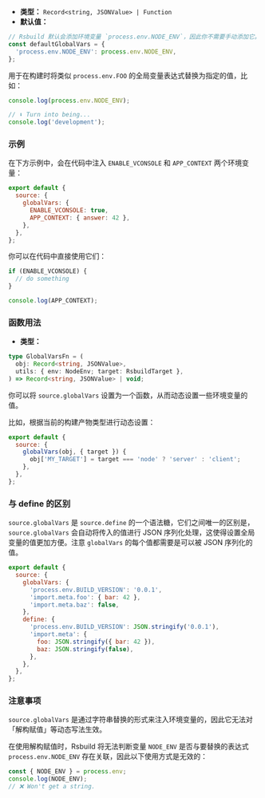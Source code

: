 - **类型：** `Record<string, JSONValue> | Function`
- **默认值：**

```ts
// Rsbuild 默认会添加环境变量 `process.env.NODE_ENV`，因此你不需要手动添加它。
const defaultGlobalVars = {
  'process.env.NODE_ENV': process.env.NODE_ENV,
};
```

用于在构建时将类似 `process.env.FOO` 的全局变量表达式替换为指定的值，比如：

```js
console.log(process.env.NODE_ENV);

// ⬇️ Turn into being...
console.log('development');
```

### 示例

在下方示例中，会在代码中注入 `ENABLE_VCONSOLE` 和 `APP_CONTEXT` 两个环境变量：

```js
export default {
  source: {
    globalVars: {
      ENABLE_VCONSOLE: true,
      APP_CONTEXT: { answer: 42 },
    },
  },
};
```

你可以在代码中直接使用它们：

```js
if (ENABLE_VCONSOLE) {
  // do something
}

console.log(APP_CONTEXT);
```

### 函数用法

- **类型：**

```ts
type GlobalVarsFn = (
  obj: Record<string, JSONValue>,
  utils: { env: NodeEnv; target: RsbuildTarget },
) => Record<string, JSONValue> | void;
```

你可以将 `source.globalVars` 设置为一个函数，从而动态设置一些环境变量的值。

比如，根据当前的构建产物类型进行动态设置：

```js
export default {
  source: {
    globalVars(obj, { target }) {
      obj['MY_TARGET'] = target === 'node' ? 'server' : 'client';
    },
  },
};
```

### 与 define 的区别

`source.globalVars` 是 `source.define` 的一个语法糖，它们之间唯一的区别是，`source.globalVars` 会自动将传入的值进行 JSON 序列化处理，这使得设置全局变量的值更加方便。注意 `globalVars` 的每个值都需要是可以被 JSON 序列化的值。

```js
export default {
  source: {
    globalVars: {
      'process.env.BUILD_VERSION': '0.0.1',
      'import.meta.foo': { bar: 42 },
      'import.meta.baz': false,
    },
    define: {
      'process.env.BUILD_VERSION': JSON.stringify('0.0.1'),
      'import.meta': {
        foo: JSON.stringify({ bar: 42 }),
        baz: JSON.stringify(false),
      },
    },
  },
};
```

### 注意事项

`source.globalVars` 是通过字符串替换的形式来注入环境变量的，因此它无法对「解构赋值」等动态写法生效。

在使用解构赋值时，Rsbuild 将无法判断变量 `NODE_ENV` 是否与要替换的表达式 `process.env.NODE_ENV` 存在关联，因此以下使用方式是无效的：

```js
const { NODE_ENV } = process.env;
console.log(NODE_ENV);
// ❌ Won't get a string.
```
